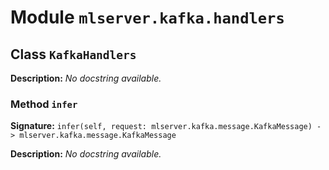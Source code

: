 # Module `mlserver.kafka.handlers`


## Class `KafkaHandlers`


**Description:**
*No docstring available.*

### Method `infer`


**Signature:** `infer(self, request: mlserver.kafka.message.KafkaMessage) -> mlserver.kafka.message.KafkaMessage`


**Description:**
*No docstring available.*
